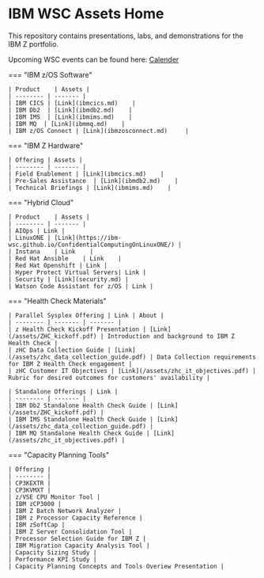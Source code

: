 # IBM WSC Assets Home

This repository contains presentations, labs, and demonstrations for the IBM Z portfolio. 

Upcoming WSC events can be found here: [Calender](https://ibm-zcouncil.com/events-calendar/?event_category_id=wsc#espresso_calendar)

=== "IBM z/OS Software"
    
    | Product    | Assets |
    | -------- | ------- |
    | IBM CICS | [Link](ibmcics.md)    |
    | IBM Db2  | [Link](ibmdb2.md)    |
    | IBM IMS  | [Link](ibmims.md)    |
    | IBM MQ  | [Link](ibmmq.md)    |
    | IBM z/OS Connect | [Link](ibmzosconnect.md)     |


=== "IBM Z Hardware"
 
    | Offering | Assets |
    | -------- | ------- |
    | Field Enablement | [Link](ibmcics.md)    |
    | Pre-Sales Assistance  | [Link](ibmdb2.md)    |
    | Technical Briefings | [Link](ibmims.md)    |

=== "Hybrid Cloud"

    | Product    | Assets |
    | -------- | ------- |
    | AIOps | Link |
    | LinuxONE | [Link](https://ibm-wsc.github.io/ConfidentialComputingOnLinuxONE/) |
    | Instana    | Link    |
    | Red Hat Ansible    | Link    |
    | Red Hat Openshift | Link |
    | Hyper Protect Virtual Servers| Link |
    | Security | [Link](security.md) |
    | Watson Code Assistant for z/OS | Link |

=== "Health Check Materials"

    | Parallel Sysplex Offering | Link | About |
    | -------- | ------- | ------- |
    | z Health Check Kickoff Presentation | [Link](/assets/ZHC_kickoff.pdf) | Introduction and background to IBM Z Health Check |
    | zHC Data Collection Guide | [Link](/assets/zhc_data_collection_guide.pdf) | Data Collection requirements for IBM Z Health Check engagement |
    | zHC Customer IT Objectives | [Link](/assets/zhc_it_objectives.pdf) | Rubric for desired outcomes for customers' availability |

    | Standalone Offerings | Link |
    | -------- | ------- |
    | IBM Db2 Standalone Health Check Guide | [Link](/assets/ZHC_kickoff.pdf) |
    | IBM IMS Standalone Health Check Guide | [Link](/assets/zhc_data_collection_guide.pdf) |
    | IBM MQ Standalone Health Check Guide | [Link](/assets/zhc_it_objectives.pdf) | 

=== "Capacity Planning Tools"

    | Offering |
    | -------- |
    | CP3KEXTR | 
    | CP3KVMXT | 
    | z/VSE CPU Monitor Tool | 
    | IBM zCP3000 | 
    | IBM Z Batch Network Analyzer | 
    | IBM z Processor Capacity Reference |
    | IBM zSoftCap | 
    | IBM Z Server Consolidation Tool | 
    | Processor Selection Guide for IBM Z | 
    | IBM Migration Capacity Analysis Tool |
    | Capacity Sizing Study |
    | Performance KPI Study | 
    | Capacity Planning Concepts and Tools Overiew Presentation | 
    